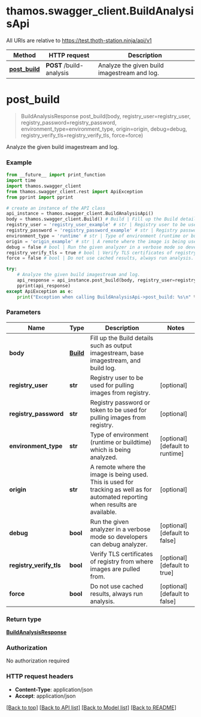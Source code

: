 # thamos.swagger_client.BuildAnalysisApi

All URIs are relative to https://test.thoth-station.ninja/api/v1

Method | HTTP request | Description
------------- | ------------- | -------------
[**post_build**](BuildAnalysisApi.md#post_build) | **POST** /build-analysis | Analyze the given build imagestream and log.

# **post_build**
> BuildAnalysisResponse post_build(body, registry_user=registry_user, registry_password=registry_password, environment_type=environment_type, origin=origin, debug=debug, registry_verify_tls=registry_verify_tls, force=force)

Analyze the given build imagestream and log.

### Example
```python
from __future__ import print_function
import time
import thamos.swagger_client
from thamos.swagger_client.rest import ApiException
from pprint import pprint

# create an instance of the API class
api_instance = thamos.swagger_client.BuildAnalysisApi()
body = thamos.swagger_client.Build() # Build | Fill up the Build details such as output imagestream, base imagestream, and build log.
registry_user = 'registry_user_example' # str | Registry user to be used for pulling images from registry.  (optional)
registry_password = 'registry_password_example' # str | Registry password or token to be used for pulling images from registry.  (optional)
environment_type = 'runtime' # str | Type of environment (runtime or buildtime) which is being analyzed.  (optional) (default to runtime)
origin = 'origin_example' # str | A remote where the image is being used. This is used for tracking as well as for automated reporting when results are available.  (optional)
debug = false # bool | Run the given analyzer in a verbose mode so developers can debug analyzer.  (optional) (default to false)
registry_verify_tls = true # bool | Verify TLS certificates of registry from where images are pulled from.  (optional) (default to true)
force = false # bool | Do not use cached results, always run analysis.  (optional) (default to false)

try:
    # Analyze the given build imagestream and log.
    api_response = api_instance.post_build(body, registry_user=registry_user, registry_password=registry_password, environment_type=environment_type, origin=origin, debug=debug, registry_verify_tls=registry_verify_tls, force=force)
    pprint(api_response)
except ApiException as e:
    print("Exception when calling BuildAnalysisApi->post_build: %s\n" % e)
```

### Parameters

Name | Type | Description  | Notes
------------- | ------------- | ------------- | -------------
 **body** | [**Build**](Build.md)| Fill up the Build details such as output imagestream, base imagestream, and build log. | 
 **registry_user** | **str**| Registry user to be used for pulling images from registry.  | [optional] 
 **registry_password** | **str**| Registry password or token to be used for pulling images from registry.  | [optional] 
 **environment_type** | **str**| Type of environment (runtime or buildtime) which is being analyzed.  | [optional] [default to runtime]
 **origin** | **str**| A remote where the image is being used. This is used for tracking as well as for automated reporting when results are available.  | [optional] 
 **debug** | **bool**| Run the given analyzer in a verbose mode so developers can debug analyzer.  | [optional] [default to false]
 **registry_verify_tls** | **bool**| Verify TLS certificates of registry from where images are pulled from.  | [optional] [default to true]
 **force** | **bool**| Do not use cached results, always run analysis.  | [optional] [default to false]

### Return type

[**BuildAnalysisResponse**](BuildAnalysisResponse.md)

### Authorization

No authorization required

### HTTP request headers

 - **Content-Type**: application/json
 - **Accept**: application/json

[[Back to top]](#) [[Back to API list]](../README.md#documentation-for-api-endpoints) [[Back to Model list]](../README.md#documentation-for-models) [[Back to README]](../README.md)

